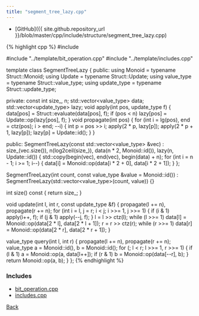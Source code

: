 ```yaml
---
title: "segment_tree_lazy.cpp"
---
```


- [GitHub]({{ site.github.repository_url }}/blob/master/cpp/include/structure/segment_tree_lazy.cpp)

{% highlight cpp %}
#include <iostream>

#include "../template/bit_operation.cpp"
#include "../template/includes.cpp"

template <typename Struct> class SegmentTreeLazy {
public:
  using Monoid = typename Struct::Monoid;
  using Update = typename Struct::Update;
  using value_type = typename Struct::value_type;
  using update_type = typename Struct::update_type;

private:
  const int size_, n;
  std::vector<value_type> data;
  std::vector<update_type> lazy;
  void apply(int pos, update_type f) {
    data[pos] = Struct::evaluate(data[pos], f);
    if (pos < n) lazy[pos] = Update::op(lazy[pos], f);
  }
  void propagate(int pos) {
    for (int i = lg(pos), end = ctz(pos); i > end; --i) {
      int p = pos >> i;
      apply(2 * p, lazy[p]);
      apply(2 * p + 1, lazy[p]);
      lazy[p] = Update::id();
    }
  }

public:
  SegmentTreeLazy(const std::vector<value_type> &vec) :
    size_(vec.size()), n(log2ceil(size_)), data(n * 2, Monoid::id()),
    lazy(n, Update::id()) {
    std::copy(begin(vec), end(vec), begin(data) + n);
    for (int i = n - 1; i >= 1; i--) {
      data[i] = Monoid::op(data[i * 2 + 0], data[i * 2 + 1]);
    }
  };

  SegmentTreeLazy(int count, const value_type &value = Monoid::id()) :
    SegmentTreeLazy(std::vector<value_type>(count, value)) {}

  int size() const { return size_; }

  void update(int l, int r, const update_type &f) {
    propagate(l += n), propagate(r += n);
    for (int i = l, j = r; i < j; i >>= 1, j >>= 1) {
      if (i & 1) apply(i++, f);
      if (j & 1) apply(--j, f);
    }
    l = l >> ctz(l);
    while (l >>= 1) data[l] = Monoid::op(data[2 * l], data[2 * l + 1]);
    r = r >> ctz(r);
    while (r >>= 1) data[r] = Monoid::op(data[2 * r], data[2 * r + 1]);
  }

  value_type query(int l, int r) {
    propagate(l += n), propagate(r += n);
    value_type a = Monoid::id(), b = Monoid::id();
    for (; l < r; l >>= 1, r >>= 1) {
      if (l & 1) a = Monoid::op(a, data[l++]);
      if (r & 1) b = Monoid::op(data[--r], b);
    }
    return Monoid::op(a, b);
  }
};
{% endhighlight %}

### Includes

- [bit_operation.cpp](../template/bit_operation)
- [includes.cpp](../template/includes)

[Back](../..)
